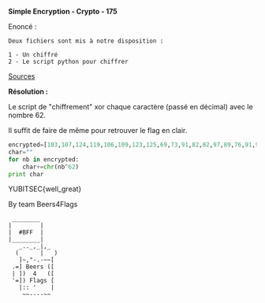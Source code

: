 **Simple Encryption - Crypto - 175**

Enoncé :

```
Deux fichiers sont mis à notre disposition :

1 - Un chiffré
2 - Le script python pour chiffrer
```
[Sources](src/)

__Résolution :__

Le script de "chiffrement" xor chaque caractère (passé en décimal) avec le nombre 62.

Il suffit de faire de même pour retrouver le flag en clair.


```PYTHON
encrypted=[103,107,124,119,106,109,123,125,69,73,91,82,82,97,89,76,91,95,74,67]
char=""
for nb in encrypted:
	char+=chr(nb^62)
print char
```
YUBITSEC{well_great}

By team Beers4Flags


```
 ________
|        |
|  #BFF  |
|________|
   _.._,_|,_
  (      |   )
   ]~,"-.-~~[
 .=] Beers ([
 | ])  4   ([
 '=]) Flags [
   |:: '    |
    ~~----~~
```
